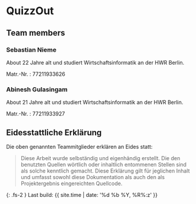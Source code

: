 


# QuizzOut


## Team members

### Sebastian Nieme

About
22 Jahre alt und studiert Wirtschaftsinformatik an der HWR Berlin.

Matr.-Nr.
: 77211933626
### Abinesh Gulasingam

About
21 Jahre alt und studiert Wirtschaftsinformatik an der HWR Berlin.

Matr.-Nr.
: 77211933927

## Eidesstattliche Erklärung

Die oben genannten Teammitglieder erklären an Eides statt:

> Diese Arbeit wurde selbständig und eigenhändig erstellt. Die den benutzten Quellen wörtlich oder inhaltlich entommenen Stellen sind als solche kenntlich gemacht. Diese Erklärung gilt für jeglichen Inhalt und umfasst sowohl diese Dokumentation als auch den als Projektergebnis eingereichten Quellcode.

{: .fs-2 }
Last build: {{ site.time | date: '%d %b %Y, %R%:z' }}
